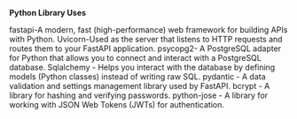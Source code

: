 **Python Library Uses**


fastapi-A modern, fast (high-performance) web framework for building APIs with Python.
Uvicorn-Used as the server that listens to HTTP requests and routes them to your FastAPI application.
psycopg2- A PostgreSQL adapter for Python that allows you to connect and interact with a PostgreSQL database.
Sqlalchemy - Helps you interact with the database by defining models (Python classes) instead of writing raw SQL.
pydantic - A data validation and settings management library used by FastAPI.
bcrypt - A library for hashing and verifying passwords.
python-jose - A library for working with JSON Web Tokens (JWTs) for authentication.
